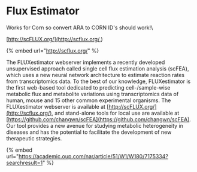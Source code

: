 # Flux Estimator

Works for Corn so convert ARA to CORN ID's should work!\


[http://scFLUX.org/](http://scflux.org/,)

{% embed url="http://scflux.org/" %}

The FLUXestimator webserver implements a recently developed unsupervised approach called single cell flux estimation analysis (scFEA), which uses a new neural network architecture to estimate reaction rates from transcriptomics data. To the best of our knowledge, FLUXestimator is the first web-based tool dedicated to predicting cell-/sample-wise metabolic flux and metabolite variations using transcriptomics data of human, mouse and 15 other common experimental organisms. The FLUXestimator webserver is available at [http://scFLUX.org/](http://scflux.org/), and stand-alone tools for local use are available at [https://github.com/changwn/scFEA](https://github.com/changwn/scFEA). Our tool provides a new avenue for studying metabolic heterogeneity in diseases and has the potential to facilitate the development of new therapeutic strategies.

{% embed url="https://academic.oup.com/nar/article/51/W1/W180/7175334?searchresult=1" %}

